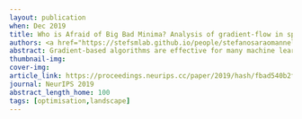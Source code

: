```yaml
---
layout: publication
when: Dec 2019
title: Who is Afraid of Big Bad Minima? Analysis of gradient-flow in spiked matrix-tensor models
authors: <a href="https://stefsmlab.github.io/people/stefanosaraomannelli/"><u>Stefano Sarao Mannelli</u></a>, Giulio Biroli, Chiara Cammarota, Florent Krzakala, Lenka Zdeborova
abstract: Gradient-based algorithms are effective for many machine learning tasks, but despite ample recent effort and some progress, it often remains unclear why they work in practice in optimising high-dimensional non-convex functions and why they find good minima instead of being trapped in spurious ones. Here we present a quantitative theory explaining this behaviour in a spiked matrix-tensor model. Our framework is based on the Kac-Rice analysis of stationary points and a closed-form analysis of gradient-flow originating from statistical physics. We show that there is a well defined region of parameters where the gradient-flow algorithm finds a good global minimum despite the presence of exponentially many spurious local minima. We show that this is achieved by surfing on saddles that have strong negative direction towards the global minima, a phenomenon that is connected to a BBP-type threshold in the Hessian describing the critical points of the landscapes.
thumbnail-img:
cover-img:
article_link: https://proceedings.neurips.cc/paper/2019/hash/fbad540b2f3b5638a9be9aa6a4d8e450-Abstract.html
journal: NeurIPS 2019
abstract_length_home: 100
tags: [optimisation,landscape]
---
```

